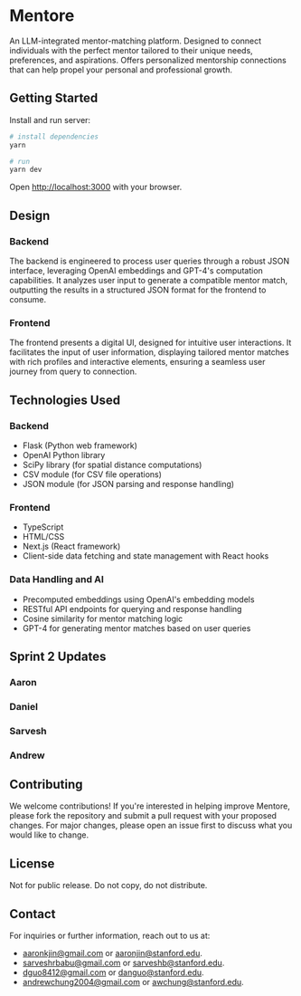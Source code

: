# Mentore

An LLM-integrated mentor-matching platform. Designed to connect individuals with the perfect mentor tailored to their unique needs, preferences, and aspirations. Offers personalized mentorship connections that can help propel your personal and professional growth.

## Getting Started

Install and run server:

```bash
# install dependencies
yarn

# run
yarn dev
```

Open [http://localhost:3000](http://localhost:3000) with your browser.

## Design

### Backend

The backend is engineered to process user queries through a robust JSON interface, leveraging OpenAI embeddings and GPT-4's computation capabilities. It analyzes user input to generate a compatible mentor match, outputting the results in a structured JSON format for the frontend to consume.

### Frontend

The frontend presents a digital UI, designed for intuitive user interactions. It facilitates the input of user information, displaying tailored mentor matches with rich profiles and interactive elements, ensuring a seamless user journey from query to connection.

## Technologies Used

### Backend

- Flask (Python web framework)
- OpenAI Python library
- SciPy library (for spatial distance computations)
- CSV module (for CSV file operations)
- JSON module (for JSON parsing and response handling)

### Frontend

- TypeScript
- HTML/CSS
- Next.js (React framework)
- Client-side data fetching and state management with React hooks

### Data Handling and AI

- Precomputed embeddings using OpenAI's embedding models
- RESTful API endpoints for querying and response handling
- Cosine similarity for mentor matching logic
- GPT-4 for generating mentor matches based on user queries

## Sprint 2 Updates

### Aaron

### Daniel

### Sarvesh

### Andrew

## Contributing

We welcome contributions! If you're interested in helping improve Mentore, please fork the repository and submit a pull request with your proposed changes. For major changes, please open an issue first to discuss what you would like to change.

## License

Not for public release. Do not copy, do not distribute.

## Contact

For inquiries or further information, reach out to us at:

- aaronkjin@gmail.com or aaronjin@stanford.edu.
- sarveshrbabu@gmail.com or sarveshb@stanford.edu.
- dguo8412@gmail.com or danguo@stanford.edu.
- andrewchung2004@gmail.com or awchung@stanford.edu.
